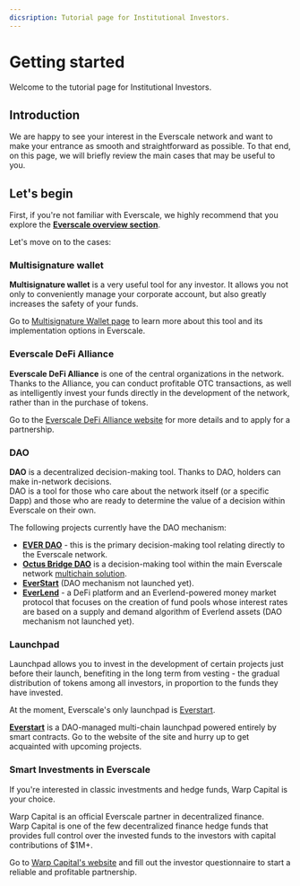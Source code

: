```yaml
---
dicsription: Tutorial page for Institutional Investors. 
---
```


# Getting started

Welcome to the tutorial page for Institutional Investors. 

## Introduction 

We are happy to see your interest in the Everscale network and want to make your entrance as smooth and straightforward as possible. 
To that end, on this page, we will briefly review the main cases that may be useful to you.

## Let's begin

First, if you're not familiar with Everscale, we highly recommend that you explore the [**Everscale overview section**](../../../learn/everscale-overview/). 

Let's move on to the cases:

### Multisignature wallet

**Multisignature wallet** is a very useful tool for any investor. It allows you not only to conveniently manage your corporate account, but also greatly increases the safety of your funds. 

Go to [Multisignature Wallet page](02-multisig.md) to learn more about this tool and its implementation options in Everscale.

### Everscale DeFi Alliance

**Everscale DeFi Alliance** is one of the central organizations in the network.  
Thanks to the Alliance, you can conduct profitable OTC transactions, as well as intelligently invest your funds directly in the development of the network, rather than in the purchase of tokens. 

Go to the [Everscale DeFi Alliance website](https://everalliance.org/) for more details and to apply for a partnership. 

### DAO

**DAO** is a decentralized decision-making tool. Thanks to DAO, holders can make in-network decisions.  
DAO is a tool for those who care about the network itself (or a specific Dapp) and those who are ready to determine the value of a decision within Everscale on their own.

The following projects currently have the DAO mechanism: 

- [**EVER DAO**](https://everdao.net/) - this is the primary decision-making tool relating directly to the Everscale network. 
- [**Octus Bridge DAO**](https://app.octusbridge.io/governance) is a decision-making tool within the main Everscale network [multichain solution](https://octusbridge.io). 
- [**EverStart**](#launchpad) (DAO mechanism not launched yet).
- [**EverLend**](https://everlend.app/) - a DeFi platform and an Everlend-powered money market protocol that focuses on the creation of fund pools whose interest rates are based on a supply and demand algorithm of Everlend assets (DAO mechanism not launched yet).

### Launchpad 

Launchpad allows you to invest in the development of certain projects just before their launch, benefiting in the long term from vesting - the gradual distribution of tokens among all investors, in proportion to the funds they have invested. 

At the moment, Everscale's only launchpad is [Everstart](https://everstart.io/).

[**Everstart**](https://everstart.io/) is a DAO-managed multi-chain launchpad powered entirely by smart contracts.
Go to the website of the site and hurry up to get acquainted with upcoming projects.

### Smart Investments in Everscale

If you're interested in classic investments and hedge funds, Warp Capital is your choice. 

Warp Capital is an official Everscale partner in decentralized finance.   
Warp Capital is one of the few decentralized finance hedge funds that provides full control over the invested funds to the investors with capital contributions of $1M+.

Go to [Warp Capital's website](https://warp.is/) and fill out the investor questionnaire to start a reliable and profitable partnership. 

